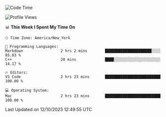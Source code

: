 <!--START_SECTION:waka-->
![Code Time](http://img.shields.io/badge/Code%20Time-553%20hrs%2013%20mins-blue)

![Profile Views](http://img.shields.io/badge/Profile%20Views-0-blue)

📊 **This Week I Spent My Time On** 

```text
🕑︎ Time Zone: America/New_York

💬 Programming Languages: 
Markdown                 2 hrs 2 mins        █████████████████████░░░░   85.83 % 
C++                      20 mins             ████░░░░░░░░░░░░░░░░░░░░░   14.17 % 

🔥 Editors: 
VS Code                  2 hrs 23 mins       █████████████████████████   100.00 % 

💻 Operating System: 
Mac                      2 hrs 23 mins       █████████████████████████   100.00 % 
```


 Last Updated on 12/10/2023 12:49:55 UTC
<!--END_SECTION:waka-->
